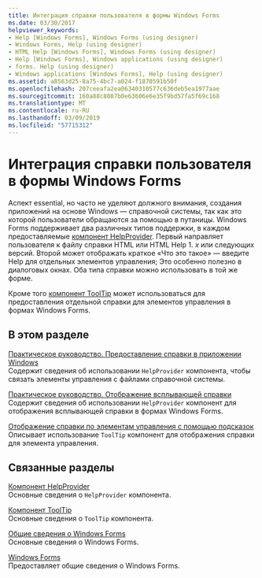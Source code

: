 ```yaml
---
title: Интеграция справки пользователя в формы Windows Forms
ms.date: 03/30/2017
helpviewer_keywords:
- Help [Windows Forms], Windows Forms (using designer)
- Windows Forms, Help (using designer)
- HTML Help [Windows Forms], Windows Forms (using designer)
- Help [Windows Forms], Windows applications (using designer)
- forms. Help (using designer)
- Windows applications [Windows Forms], Help (using designer)
ms.assetid: a8563d25-8a75-4bc7-a024-f1870591b50f
ms.openlocfilehash: 207ceeafa2ea06340310577c636deb5ea1977aae
ms.sourcegitcommit: 160a88c8087b0e63606e6e35f9bd57fa5f69c168
ms.translationtype: MT
ms.contentlocale: ru-RU
ms.lasthandoff: 03/09/2019
ms.locfileid: "57715312"
---
```

# <a name="integrating-user-help-in-windows-forms"></a>Интеграция справки пользователя в формы Windows Forms
Аспект essential, но часто не уделяют должного внимания, создания приложений на основе Windows — справочной системы, так как это которой пользователи обращаются за помощью в путаницы. Windows Forms поддерживает два различных типов поддержки, в каждом предоставляемые [компонент HelpProvider](../controls/helpprovider-component-windows-forms.md). Первый направляет пользователя к файлу справки HTML или HTML Help 1. *x* или следующих версий. Второй может отображать краткое «Что это такое» — введите Help для отдельных элементов управления; Это особенно полезно в диалоговых окнах. Оба типа справки можно использовать в той же форме.  
  
 Кроме того [компонент ToolTip](../controls/tooltip-component-windows-forms.md) может использоваться для предоставления отдельной справки для элементов управления в формах Windows Forms.  
  
## <a name="in-this-section"></a>В этом разделе  
 [Практическое руководство. Предоставление справки в приложении Windows](how-to-provide-help-in-a-windows-application.md)  
 Содержит сведения об использовании `HelpProvider` компонента, чтобы связать элементы управления с файлами справочной системы.  
  
 [Практическое руководство. Отображение всплывающей справки](how-to-display-pop-up-help.md)  
 Содержит сведения об использовании `HelpProvider` компонент для отображения всплывающей справки в формах Windows Forms.  
  
 [Отображение справки по элементам управления с помощью подсказок](control-help-using-tooltips.md)  
 Описывает использование `ToolTip` компонент для отображения справки для элемента управления.  
  
## <a name="related-sections"></a>Связанные разделы  
 [Компонент HelpProvider](../controls/helpprovider-component-windows-forms.md)  
 Основные сведения о `HelpProvider` компонента.  
  
 [Компонент ToolTip](../controls/tooltip-component-windows-forms.md)  
 Основные сведения о `ToolTip` компонента.  
  
 [Общие сведения о Windows Forms](../windows-forms-overview.md)  
 Основные сведения о Windows Forms.  
  
 [Windows Forms](../index.md)  
 Предоставляет общие сведения о Windows Forms.
